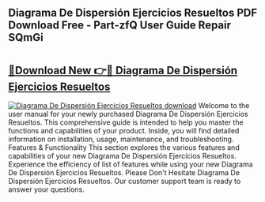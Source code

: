 ## Diagrama De Dispersión Ejercicios Resueltos PDF Download Free - Part-zfQ User Guide Repair SQmGi

# <h2><a href="http://dflc0hc.blite.top/?on=Diagrama+De+Dispersi%c3%b3n+Ejercicios+Resueltos">🔗Download New 👉🔴 Diagrama De Dispersión Ejercicios Resueltos</a></h2>

[![Diagrama De Dispersión Ejercicios Resueltos download](https://i.imgur.com/lujVjoI.png)](http://dflc0hc.blite.top/?on=Diagrama+De+Dispersi%c3%b3n+Ejercicios+Resueltos)
Welcome to the user manual for your newly purchased Diagrama De Dispersión Ejercicios Resueltos. This comprehensive guide is intended to help you master the functions and capabilities of your product. Inside, you will find detailed information on installation, usage, maintenance, and troubleshooting. Features & Functionality This section explores the various features and capabilities of your new Diagrama De Dispersión Ejercicios Resueltos. Experience the efficiency of list of features while using your new Diagrama De Dispersión Ejercicios Resueltos. Please Don't Hesitate Diagrama De Dispersión Ejercicios Resueltos. Our customer support team is ready to answer your questions.

